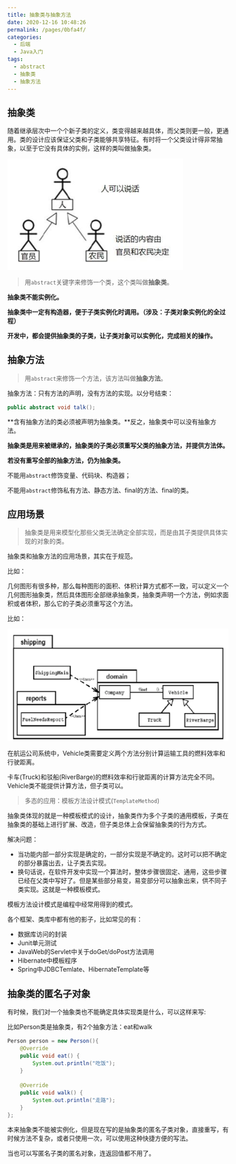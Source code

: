 ```yaml
---
title: 抽象类与抽象方法
date: 2020-12-16 10:48:26
permalink: /pages/0bfa4f/
categories: 
  - 后端
  - Java入门
tags: 
  - abstract
  - 抽象类
  - 抽象方法
---
```



## 抽象类

随着继承层次中一个个新子类的定义，类变得越来越具体，而父类则更一般，更通用。类的设计应该保证父类和子类能够共享特征。有时将一个父类设计得非常抽象，以至于它没有具体的实例，这样的类叫做抽象类。

<img src="https://raw.githubusercontent.com/SaulJWu/images/main/20201216104929.png" alt="image-20201216104928967" style="zoom:50%;" />

> 用`abstract`关键字来修饰一个类，这个类叫做**抽象类**。

**抽象类不能实例化。**

**抽象类中一定有构造器，便于子类实例化时调用。（涉及：子类对象实例化的全过程）**

**开发中，都会提供抽象类的子类，让子类对象可以实例化，完成相关的操作。**



## 抽象方法

> 用`abstract`来修饰一个方法，该方法叫做**抽象方法**。

抽象方法：只有方法的声明，没有方法的实现。以分号结束：

```java
public abstract void talk();
```

**含有抽象方法的类必须被声明为抽象类。**反之，抽象类中可以没有抽象方法。

**抽象类是用来被继承的，抽象类的子类必须重写父类的抽象方法，并提供方法体。**

**若没有重写全部的抽象方法，仍为抽象类。**

不能用`abstract`修饰变量、代码块、构造器；

不能用`abstract`修饰私有方法、静态方法、final的方法、final的类。



## 应用场景

> 抽象类是用来模型化那些父类无法确定全部实现，而是由其子类提供具体实现的对象的类。

抽象类和抽象方法的应用场景，其实在于规范。

比如：

几何图形有很多种，那么每种图形的面积、体积计算方式都不一致，可以定义一个几何图形抽象类，然后具体图形全部继承抽象类，抽象类声明一个方法，例如求面积或者体积，那么它的子类必须重写这个方法。



比如：

![image-20201216130146012](https://raw.githubusercontent.com/SaulJWu/images/main/20201216130146.png)

在航运公司系统中，Vehicle类需要定义两个方法分别计算运输工具的燃料效率和行驶距离。

卡车(Truck)和驳船(RiverBarge)的燃料效率和行驶距离的计算方法完全不同。Vehicle类不能提供计算方法，但子类可以。



> 多态的应用：模板方法设计模式(`TemplateMethod`)

抽象类体现的就是一种模板模式的设计，抽象类作为多个子类的通用模板，子类在抽象类的基础上进行扩展、改造，但子类总体上会保留抽象类的行为方式。

解决问题：

- 当功能内部一部分实现是确定的，一部分实现是不确定的。这时可以把不确定的部分暴露出去，让子类去实现。
- 换句话说，在软件开发中实现一个算法时，整体步骤很固定、通用，这些步骤已经在父类中写好了。但是某些部分易变，易变部分可以抽象出来，供不同子类实现。这就是一种模板模式。



模板方法设计模式是编程中经常用得到的模式。

各个框架、类库中都有他的影子，比如常见的有：

- 数据库访问的封装
- Junit单元测试
- JavaWeb的Servlet中关于doGet/doPost方法调用
- Hibernate中模板程序
- Spring中JDBCTemlate、HibernateTemplate等



## 抽象类的匿名子对象

有时候，我们对一个抽象类也不能确定具体实现类是什么，可以这样来写:

比如Person类是抽象类，有2个抽象方法：eat和walk

~~~java
Person person = new Person(){
    @Override
    public void eat() {
        System.out.println("吃饭");
    }

    @Override
    public void walk() {
        System.out.println("走路");
    }
};
~~~

本来抽象类不能被实例化，但是现在写的是抽象类的匿名子类对象，直接重写，有时候方法不复杂，或者只使用一次，可以使用这种快捷方便的写法。

当也可以写匿名子类的匿名对象，连返回值都不用了。

